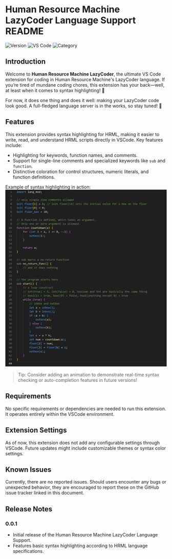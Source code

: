 # Human Resource Machine LazyCoder Language Support README


![Version](https://img.shields.io/badge/version-0.0.1-blue)
![VS Code](https://img.shields.io/badge/vscode-%5E1.92.0-orange)
![Category](https://img.shields.io/badge/category-Programming%20Languages-green)

## Introduction

Welcome to **Human Resource Machine LazyCoder**, the ultimate VS Code extension for coding in Human Resource Machine's LazyCoder language. If you’re tired of mundane coding chores, this extension has your back—well, at least when it comes to syntax highlighting! 🌟

For now, it does one thing and does it well: making your LazyCoder code look good. A full-fledged language server is in the works, so stay tuned! 🚀

## Features

This extension provides syntax highlighting for HRML, making it easier to write, read, and understand HRML scripts directly in VSCode. Key features include:
- Highlighting for keywords, function names, and comments.
- Support for single-line comments and specialized keywords like `sub` and `function`.
- Distinctive coloration for control structures, numeric literals, and function definitions.

Example of syntax highlighting in action:
![demo](demo.png)

> Tip: Consider adding an animation to demonstrate real-time syntax checking or auto-completion features in future versions!

## Requirements

No specific requirements or dependencies are needed to run this extension. It operates entirely within the VSCode environment.

## Extension Settings

As of now, this extension does not add any configurable settings through VSCode. Future updates might include customizable themes or syntax color settings.

## Known Issues

Currently, there are no reported issues. Should users encounter any bugs or unexpected behavior, they are encouraged to report these on the GitHub issue tracker linked in this document.

## Release Notes

### 0.0.1

- Initial release of the Human Resource Machine LazyCoder Language Support.
- Features basic syntax highlighting according to HRML language specifications.
